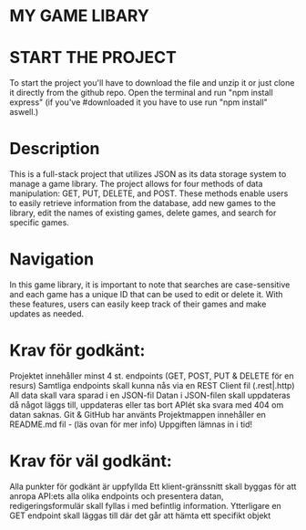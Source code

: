 # MY GAME LIBARY

# START THE PROJECT

To start the project you'll have to download the file and unzip it or just clone it directly from the github repo.
Open the terminal and run "npm install express"
(if you've #downloaded it you have to use run "npm install" aswell.)


# Description

This is a full-stack project that utilizes JSON as its data storage system to manage a game library. The project allows for four methods of data manipulation: GET, PUT, DELETE, and POST. These methods enable users to easily retrieve information from the database, add new games to the library, edit the names of existing games, delete games, and search for specific games.

# Navigation

In this game library, it is important to note that searches are case-sensitive and each game has a unique ID that can be used to edit or delete it. With these features, users can easily keep track of their games and make updates as needed.




# Krav för godkänt:

Projektet innehåller minst 4 st. endpoints (GET, POST, PUT & DELETE för en resurs)
Samtliga endpoints skall kunna nås via en REST Client fil (.rest|.http)
All data skall vara sparad i en JSON-fil
Datan i JSON-filen skall uppdateras då något läggs till, uppdateras eller tas bort
APIét ska svara med 404 om datan saknas.
Git & GitHub har använts
Projektmappen innehåller en README.md fil - (läs ovan för mer info)
Uppgiften lämnas in i tid!

# Krav för väl godkänt:

Alla punkter för godkänt är uppfyllda
Ett klient-gränssnitt skall byggas för att anropa API:ets alla olika endpoints och presentera datan, redigeringsformulär skall fyllas i med befintlig information.
Ytterligare en GET endpoint skall läggas till där det går att hämta ett specifikt objekt

